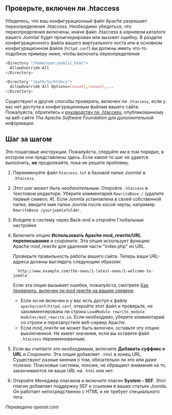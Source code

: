 <!-- Filename: Enabling_Search_Engine_Friendly_(SEF)_URLs_on_Apache / Display title: SEF URL на Apache -->

## Проверьте, включен ли .htaccess

Убедитесь, что ваш конфигурационный файл Apache разрешает переопределения .htaccess. Необходимо убедиться, что переопределения включены, иначе файл .htaccess в корневом каталоге вашего Joomla! будет проигнорирован или вызовет ошибку. В разделе конфигурационного файла вашего виртуального хоста или в основном конфигурационном файле (`httpd.conf`) вы должны иметь что-то подобное примеру ниже, чтобы включить переопределения:

```bash
<Directory "/home/user/public_html">
  AllowOverride All
</Directory>

<Directory "/path/to/htdocs">
  AllowOverride All Options=[опция],[опция],...
</Directory>
```

Существуют и другие способы проверить, включен ли `.htaccess`, если у вас нет доступа к конфигурационным файлам вашего сайта. Пожалуйста, обратитесь к [руководству по .htaccess](http://httpd.apache.org/docs/current/howto/htaccess.html), опубликованному на веб-сайте *The Apache Software Foundation* для дополнительной информации.

## Шаг за шагом

Это пошаговые инструкции. Пожалуйста, следуйте им в том порядке, в котором они представлены здесь. Если какой-то шаг не удается выполнить, **не** продолжайте, пока не решите проблему.

1. Переименуйте файл `htaccess.txt` в базовой папке Joomla! в `.htaccess`.
2. *Этот шаг может быть необязательным.* Откройте `.htaccess` в текстовом редакторе. Уберите комментарий `RewriteBase /` (удалите первый символ, \#). Если Joomla установлена в своей собственной папке, введите имя папки Joomla после косой черты, например `RewriteBase /yourjoomlafolder`.
3. Войдите в систему через Back-end и откройте Глобальные настройки.
4. Включите опцию **Использовать Apache mod_rewrite/URL переписывание** и *сохраните*. Эта опция использует функцию Apache *mod_rewrite* для удаления части "index.php" из URL.

    Проверьте правильность работы вашего сайта. Теперь ваши URL-адреса должны выглядеть следующим образом:

        `http://www.example.com/the-news/1-latest-news/1-welcome-to-joomla`

    Если эта опция вызывает ошибки, пожалуйста, смотрите 
    [Как проверить, включен ли mod rewrite на вашем сервере](https://docs.joomla.org/How_to_check_if_mod_rewrite_is_enabled_on_your_server).

    - Если он не включен и у вас есть доступ к файлу
      `apache/conf/httpd.conf`, откройте этот файл и проверьте, не закомментирована ли строка
      `LoadModule rewrite_module modules/mod_rewrite.so`.
      Если необходимо, уберите комментарий со строки и перезапустите веб-сервер Apache.
    - Если *mod_rewrite* не может быть включен, оставьте эту опцию выключенной. Не имеет значения, если вы оставите файл `.htaccess` переименованным.
5. *Если вы считаете это необходимым*, включите **Добавить суффикс к URL** и
    *Сохраните*. Эта опция добавляет `.html` в конец URL. Существуют разные мнения о том, обязательно ли это или даже полезно. Поисковые системы, похоже, не обращают внимания на то, заканчиваются ли ваши URL на `.html` или нет.
6. Откройте Менеджер плагинов и включите плагин **System - SEF**. Этот
    плагин добавляет поддержку SEF к ссылкам в ваших статьях Joomla. Он
    работает непосредственно с HTML и не требует специального тега.

*Переведено openai.com*

